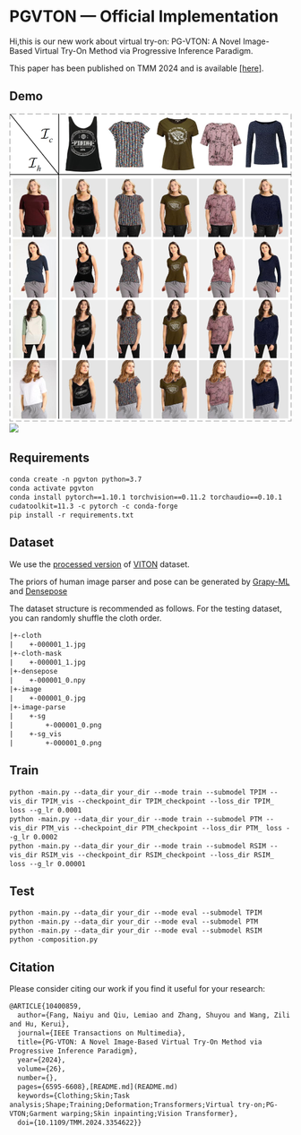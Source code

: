 # PGVTON — Official Implementation
Hi,this is our new work about virtual try-on: PG-VTON: A Novel Image-Based Virtual Try-On Method via Progressive Inference Paradigm.

This paper has been published on TMM 2024 and is available [[here]]('https://ieeexplore.ieee.org/document/10400859').

## Demo
![](https://github.com/NerdFNY/PGVTON/blob/main/fig1.png)
![](https://github.com/NerdFNY/PGVTON/blob/main/fig2.png)


## Requirements
```
conda create -n pgvton python=3.7
conda activate pgvton
conda install pytorch==1.10.1 torchvision==0.11.2 torchaudio==0.10.1 cudatoolkit=11.3 -c pytorch -c conda-forge
pip install -r requirements.txt
```

## Dataset
We use the [processed version]('https://github.com/sergeywong/cp-vton') of [VITON]('https://github.com/xthan/VITON') dataset.

The priors of human image parser and pose can be generated by [Grapy-ML]('https://github.com/Charleshhy/Grapy-ML') and [Densepose]('https://github.com/facebookresearch/detectron2/tree/main/projects/DensePose')

The dataset structure is recommended as follows. For the testing dataset, you can randomly shuffle the cloth order.
```
|+-cloth
|    +-000001_1.jpg
|+-cloth-mask
|    +-000001_1.jpg
|+-densepose
|    +-000001_0.npy
|+-image
|    +-000001_0.jpg
|+-image-parse
|    +-sg
|        +-000001_0.png 
|    +-sg_vis
|        +-000001_0.png 
```

## Train
```
python -main.py --data_dir your_dir --mode train --submodel TPIM --vis_dir TPIM_vis --checkpoint_dir TPIM_checkpoint --loss_dir TPIM_ loss --g_lr 0.0001
python -main.py --data_dir your_dir --mode train --submodel PTM --vis_dir PTM_vis --checkpoint_dir PTM_checkpoint --loss_dir PTM_ loss --g_lr 0.0002
python -main.py --data_dir your_dir --mode train --submodel RSIM --vis_dir RSIM_vis --checkpoint_dir RSIM_checkpoint --loss_dir RSIM_ loss --g_lr 0.00001
```

## Test
```
python -main.py --data_dir your_dir --mode eval --submodel TPIM 
python -main.py --data_dir your_dir --mode eval --submodel PTM 
python -main.py --data_dir your_dir --mode eval --submodel RSIM 
python -composition.py
```

## Citation
Please consider citing our work if you find it useful for your research:
```
@ARTICLE{10400859,
  author={Fang, Naiyu and Qiu, Lemiao and Zhang, Shuyou and Wang, Zili and Hu, Kerui},
  journal={IEEE Transactions on Multimedia}, 
  title={PG-VTON: A Novel Image-Based Virtual Try-On Method via Progressive Inference Paradigm}, 
  year={2024},
  volume={26},
  number={},
  pages={6595-6608},[README.md](README.md)
  keywords={Clothing;Skin;Task analysis;Shape;Training;Deformation;Transformers;Virtual try-on;PG-VTON;Garment warping;Skin inpainting;Vision Transformer},
  doi={10.1109/TMM.2024.3354622}}
```